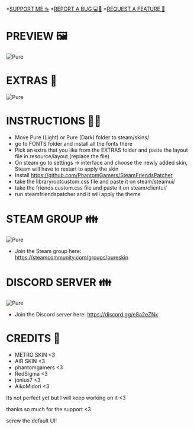 
*[SUPPORT ME ☕](https://www.patreon.com/puresteamskin)
*[REPORT A BUG 💻🐛](https://github.com/Snudgee/Pure/issues)
*[REQUEST A FEATURE 🤔](https://github.com/Snudgee/Pure/issues)

# PREVIEW 🖼
![Pure](https://media.giphy.com/media/P7UAC7b1uGN7p8Vase/giphy.gif)

# EXTRAS 🎈
![Pure](https://media.giphy.com/media/LpmuNBVvoJLZA7tHOy/giphy.gif)

# INSTRUCTIONS 👨‍🏫
* Move Pure (Light) or Pure (Dark) folder to steam/skins/
* go to FONTS folder and install all the fonts there
* Pick an extra that you like from the EXTRAS folder and paste the layout file in resource/layout (replace the file)
* On steam go to settings -> interface and choose the newly added skin, Steam will have to restart to apply the skin
* Install https://github.com/PhantomGamers/SteamFriendsPatcher 
* take the libraryrootcustom.css file and paste it on steam/steamui/
* take the friends.custom.css file and paste it on steam/clientui/
* run steamfriendspatcher and it will apply the theme

# STEAM GROUP 👪
![Pure](https://i.imgur.com/RTWjQL6.png)

* Join the Steam group here: https://steamcommunity.com/groups/pureskin

# DISCORD SERVER 👪
![Pure](https://i.imgur.com/kCxL1Bi.png)

* Join the Discord server here: https://discord.gg/e8a2eZNx

# CREDITS 💖
* METRO SKIN <3
* AIR SKIN <3
* phantomgamers <3
* RedSigma <3
* jonius7 <3
* AikoMidori <3

Its not perfect yet but I will keep working on it <3

thanks so much for the support <3

screw the default UI!
